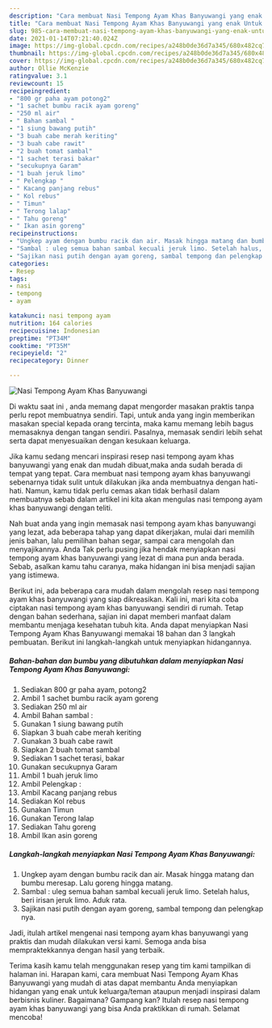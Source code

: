 ```yaml
---
description: "Cara membuat Nasi Tempong Ayam Khas Banyuwangi yang enak Untuk Jualan"
title: "Cara membuat Nasi Tempong Ayam Khas Banyuwangi yang enak Untuk Jualan"
slug: 985-cara-membuat-nasi-tempong-ayam-khas-banyuwangi-yang-enak-untuk-jualan
date: 2021-01-14T07:21:40.024Z
image: https://img-global.cpcdn.com/recipes/a248b0de36d7a345/680x482cq70/nasi-tempong-ayam-khas-banyuwangi-foto-resep-utama.jpg
thumbnail: https://img-global.cpcdn.com/recipes/a248b0de36d7a345/680x482cq70/nasi-tempong-ayam-khas-banyuwangi-foto-resep-utama.jpg
cover: https://img-global.cpcdn.com/recipes/a248b0de36d7a345/680x482cq70/nasi-tempong-ayam-khas-banyuwangi-foto-resep-utama.jpg
author: Ollie McKenzie
ratingvalue: 3.1
reviewcount: 15
recipeingredient:
- "800 gr paha ayam potong2"
- "1 sachet bumbu racik ayam goreng"
- "250 ml air"
- " Bahan sambal "
- "1 siung bawang putih"
- "3 buah cabe merah keriting"
- "3 buah cabe rawit"
- "2 buah tomat sambal"
- "1 sachet terasi bakar"
- "secukupnya Garam"
- "1 buah jeruk limo"
- " Pelengkap "
- " Kacang panjang rebus"
- " Kol rebus"
- " Timun"
- " Terong lalap"
- " Tahu goreng"
- " Ikan asin goreng"
recipeinstructions:
- "Ungkep ayam dengan bumbu racik dan air. Masak hingga matang dan bumbu meresap. Lalu goreng hingga matang."
- "Sambal : uleg semua bahan sambal kecuali jeruk limo. Setelah halus, beri irisan jeruk limo. Aduk rata."
- "Sajikan nasi putih dengan ayam goreng, sambal tempong dan pelengkap nya."
categories:
- Resep
tags:
- nasi
- tempong
- ayam

katakunci: nasi tempong ayam 
nutrition: 164 calories
recipecuisine: Indonesian
preptime: "PT34M"
cooktime: "PT35M"
recipeyield: "2"
recipecategory: Dinner

---
```



![Nasi Tempong Ayam Khas Banyuwangi](https://img-global.cpcdn.com/recipes/a248b0de36d7a345/680x482cq70/nasi-tempong-ayam-khas-banyuwangi-foto-resep-utama.jpg)

Di waktu  saat ini , anda memang dapat mengorder masakan praktis tanpa perlu repot membuatnya sendiri. Tapi, untuk anda yang ingin memberikan masakan special kepada orang tercinta, maka kamu memang lebih bagus memasaknya dengan tangan sendiri. Pasalnya, memasak sendiri lebih sehat serta dapat menyesuaikan dengan kesukaan keluarga.

Jika kamu sedang mencari inspirasi resep nasi tempong ayam khas banyuwangi yang enak dan mudah dibuat,maka anda sudah berada di tempat yang tepat. Cara membuat nasi tempong ayam khas banyuwangi  sebenarnya tidak sulit untuk dilakukan jika anda membuatnya dengan hati-hati. Namun, kamu tidak perlu cemas akan tidak berhasil dalam membuatnya 
sebab dalam artikel ini kita akan mengulas nasi tempong ayam khas banyuwangi dengan teliti.  



Nah buat anda yang ingin memasak nasi tempong ayam khas banyuwangi yang lezat, ada beberapa tahap yang dapat dikerjakan, mulai dari memilih jenis bahan, lalu pemilihan bahan segar, sampai cara mengolah dan menyajikannya. Anda Tak perlu pusing jika hendak menyiapkan nasi tempong ayam khas banyuwangi yang lezat di mana pun anda berada. Sebab, asalkan kamu  tahu caranya, maka hidangan ini bisa menjadi sajian yang istimewa.

Berikut ini, ada beberapa cara mudah dalam mengolah resep nasi tempong ayam khas banyuwangi yang siap dikreasikan. Kali ini, mari kita coba ciptakan nasi tempong ayam khas banyuwangi sendiri di rumah. Tetap dengan bahan sederhana, sajian ini dapat memberi manfaat dalam membantu menjaga kesehatan tubuh kita. Anda dapat menyiapkan Nasi Tempong Ayam Khas Banyuwangi memakai 18 bahan dan 3 langkah pembuatan. Berikut ini langkah-langkah untuk menyiapkan hidangannya.

<!--inarticleads1-->

##### Bahan-bahan dan bumbu yang dibutuhkan dalam menyiapkan Nasi Tempong Ayam Khas Banyuwangi:

1. Sediakan 800 gr paha ayam, potong2
1. Ambil 1 sachet bumbu racik ayam goreng
1. Sediakan 250 ml air
1. Ambil  Bahan sambal :
1. Gunakan 1 siung bawang putih
1. Siapkan 3 buah cabe merah keriting
1. Gunakan 3 buah cabe rawit
1. Siapkan 2 buah tomat sambal
1. Sediakan 1 sachet terasi, bakar
1. Gunakan secukupnya Garam
1. Ambil 1 buah jeruk limo
1. Ambil  Pelengkap :
1. Ambil  Kacang panjang rebus
1. Sediakan  Kol rebus
1. Gunakan  Timun
1. Gunakan  Terong lalap
1. Sediakan  Tahu goreng
1. Ambil  Ikan asin goreng




<!--inarticleads2-->

##### Langkah-langkah menyiapkan Nasi Tempong Ayam Khas Banyuwangi:

1. Ungkep ayam dengan bumbu racik dan air. Masak hingga matang dan bumbu meresap. Lalu goreng hingga matang.
1. Sambal : uleg semua bahan sambal kecuali jeruk limo. Setelah halus, beri irisan jeruk limo. Aduk rata.
1. Sajikan nasi putih dengan ayam goreng, sambal tempong dan pelengkap nya.




Jadi, itulah artikel mengenai  nasi tempong ayam khas banyuwangi  yang praktis dan mudah dilakukan versi kami. Semoga anda bisa mempraktekkannya dengan hasil yang terbaik. 

Terima kasih kamu telah menggunakan resep yang tim kami tampilkan di halaman ini. Harapan kami, cara membuat  Nasi Tempong Ayam Khas Banyuwangi yang mudah di atas dapat membantu Anda menyiapkan hidangan yang enak untuk keluarga/teman ataupun menjadi inspirasi dalam berbisnis kuliner. Bagaimana? Gampang kan? Itulah resep nasi tempong ayam khas banyuwangi yang bisa Anda praktikkan di rumah. Selamat mencoba!

